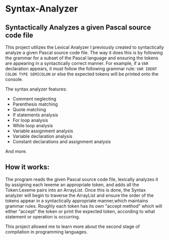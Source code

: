 # Syntax-Analyzer
## Syntactically Analyzes a given Pascal source code file


This project utilizes the Lexical Analyzer I previously created to syntactically analyze a given Pascal source code file. 
The way it does this is by following the grammar for a subset of the Pascal language and ensuring the tokens are appearing in a syntactically correct manner. 
For example, if a `VAR` declaration appears, it must follow the following grammar rule: `VAR IDENT COLON TYPE SEMICOLON`
or else the expected tokens will be printed onto the console. 

The syntax analyzer features:
<ul>
<li>Comment neglecting</li>
<li>Parenthesis matching</li>
<li>Quote matching</li>
<li>If statements analysis</li>
<li>For loop analysis</li>
<li>While loop analysis</li>
<li>Variable assignment analysis </li>
<li>Variable declaration analysis </li>
<li>Constant declarations and assignment analysis </li>
</ul>
And more. 

## How it works:


The program reads the given Pascal source code file, lexically analyzes it by assigning each lexeme an appropriate token, and adds all the Token:Lexeme 
pairs into an ArrayList. Once this is done, the Syntax analyzer will begin to traverse the ArrayList and ensure the order of the tokens appear in a syntactically appropriate manner,which maintains grammar rules. Roughly each token has its own “accept method” which will either “accept” the token or print the expected token, according to what statement or operation is occurring. 

This project allowed me to learn more about the second stage of compilation in programming languages. 
